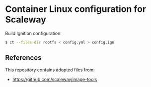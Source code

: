 # Container Linux configuration for Scaleway

Build Ignition configuration:

```sh
$ ct --files-dir rootfs < config.yml > config.ign
```

## References

This repository contains adopted files from:

-   <https://github.com/scaleway/image-tools>
